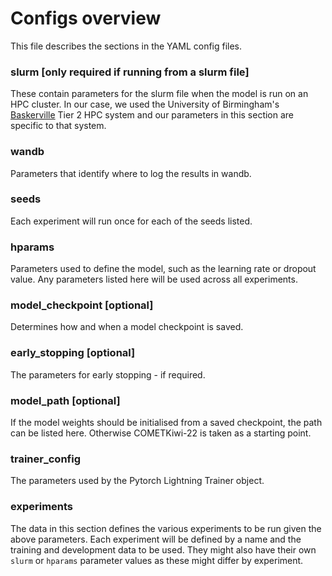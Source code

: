 # Configs overview

This file describes the sections in the YAML config files.

### slurm [only required if running from a slurm file]
These contain parameters for the slurm file when the model is run on an HPC cluster. In our case, we used the University of Birmingham's [Baskerville](https://docs.baskerville.ac.uk) Tier 2 HPC system and our parameters in this section are specific to that system.

### wandb
Parameters that identify where to log the results in wandb.

### seeds
Each experiment will run once for each of the seeds listed.

### hparams
Parameters used to define the model, such as the learning rate or dropout value. Any parameters listed here will be used across all experiments.

### model_checkpoint [optional]
Determines how and when a model checkpoint is saved.

### early_stopping [optional]
The parameters for early stopping - if required.

### model_path [optional]
If the model weights should be initialised from a saved checkpoint, the path can be listed here. Otherwise COMETKiwi-22 is taken as a starting point.

### trainer_config
The parameters used by the Pytorch Lightning Trainer object.

### experiments
The data in this section defines the various experiments to be run given the above parameters. Each experiment will be defined by a name and the training and development data to be used. They might also have their own `slurm` or `hparams` parameter values as these might differ by experiment.
